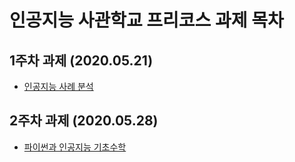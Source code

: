 # 인공지능 사관학교 프리코스 과제 목차

## 1주차 과제 (2020.05.21)
- [인공지능 사례 분석 ](https://github.com/wlghsp/ai_school/blob/master/AISchool_FirstWeek.ipynb)

## 2주차 과제 (2020.05.28)

- [파이썬과 인공지능 기초수학](https://github.com/wlghsp/ai_school/blob/master/AISchool_SecondWeek.ipynb)
